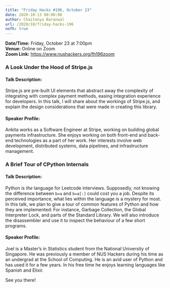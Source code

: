 ```yaml
---
title: "Friday Hacks #196, October 23"
date: 2020-10-13 00:00:00
author: Chaitanya Baranwal
url: /2020/10/friday-hacks-196
nofh: true
---
```


**Date/Time:** Friday, October 23 at 7:00pm<br />
**Venue:** Online on Zoom<br />
**Zoom Link:** <https://www.nushackers.org/fh196zoom>

### A Look Under the Hood of Stripe.js

#### Talk Description:

Stripe.js are pre-built UI elements that abstract away the complexity of integrating with complex payment methods, easing integration experience for developers. In this talk, I will share about the workings of Stripe.js, and explain the design considerations that were made in creating this library.

#### Speaker Profile:

Ankita works as a Software Engineer at Stripe, working on building global payments infrastructure. She enjoys working on both front-end and back-end technologies as a part of her work. Her interests involve web development, distributed systems, data pipelines, and infrastructure management.

### A Brief Tour of CPython Internals

#### Talk Description:

Python is *the* language for Leetcode interviews. Supposedly, not knowing the difference between `b=a` and `b=a[:]` could cost you a job. Despite its perceived importance, what lies within the language is a mystery for most. In this talk, we plan to give a tour of common features of Python and how they are implemented: For instance, Garbage Collection, the Global Interpreter Lock, and parts of the Standard Library.  We will also introduce the disassembler and use it to inspect the behaviour of a few short programs.

#### Speaker Profile:

Joel is a Master’s in Statistics student from the National University of Singapore. He was previously a member of NUS Hackers during his time as an undergrad at the School of Computing. He is an avid user of Python and has used it for a few years. In his free time he enjoys learning languages like Spanish and Elixir.

See you there!

